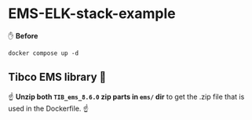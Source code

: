 # EMS-ELK-stack-example

✋ **Before** 

```
docker compose up -d
```

  ## Tibco EMS library 📌

  ☝️ **Unzip both `TIB_ems_8.6.0` zip parts in `ems/` dir** to get the .zip file that is used in the Dockerfile. ☝️